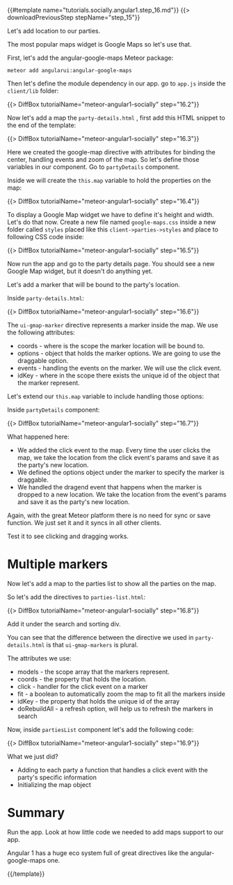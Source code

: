 {{#template name="tutorials.socially.angular1.step_16.md"}}
{{> downloadPreviousStep stepName="step_15"}}

Let's add location to our parties.

The most popular maps widget is Google Maps so let's use that.

First, let's add the angular-google-maps Meteor package:

    meteor add angularui:angular-google-maps


Then let's define the module dependency in our app. go to `app.js` inside the `client/lib` folder:

{{> DiffBox tutorialName="meteor-angular1-socially" step="16.2"}}

Now let's add a map the `party-details.html` , first add this HTML snippet to the end of the template:

{{> DiffBox tutorialName="meteor-angular1-socially" step="16.3"}}

Here we created the google-map directive with attributes for binding the center, handling events and zoom of the map.
So let's define those variables in our component. Go to `partyDetails` component.

Inside we will create the `this.map` variable to hold the properties on the map:

{{> DiffBox tutorialName="meteor-angular1-socially" step="16.4"}}

To display a Google Map widget we have to define it's height and width. Let's do that now.
Create a new file named `google-maps.css` inside a new folder called `styles` placed like this `client->parties->styles` and place to following CSS code inside:

{{> DiffBox tutorialName="meteor-angular1-socially" step="16.5"}}

Now run the app and go to the party details page. You should see a new Google Map widget, but it doesn't do anything yet.

Let's add a marker that will be bound to the party's location.

Inside `party-details.html`:

{{> DiffBox tutorialName="meteor-angular1-socially" step="16.6"}}

The `ui-gmap-marker` directive represents a marker inside the map. We use the following attributes:

* coords - where is the scope the marker location will be bound to.
* options - object that holds the marker options. We are going to use the draggable option.
* events - handling the events on the marker. We will use the click event.
* idKey - where in the scope there exists the unique id of the object that the marker represent.

Let's extend our `this.map` variable to include handling those options:

Inside `partyDetails` component:

{{> DiffBox tutorialName="meteor-angular1-socially" step="16.7"}}

What happened here:

* We added the click event to the map. Every time the user clicks the map, we take the location from the click event's params and save it as the party's new location.
* We defined the options object under the marker to specify the marker is draggable.
* We handled the dragend event that happens when the marker is dropped to a new location. We take the location from the event's params and save it as the party's new location.

Again, with the great Meteor platform there is no need for sync or save function. We just set it and it syncs in all other clients.

Test it to see clicking and dragging works.


# Multiple markers

Now let's add a map to the parties list to show all the parties on the map.

So let's add the directives to `parties-list.html`:

{{> DiffBox tutorialName="meteor-angular1-socially" step="16.8"}}

Add it under the search and sorting div.

You can see that the difference between the directive we used in `party-details.html` is that `ui-gmap-markers` is plural.

The attributes we use:

* models - the scope array that the markers represent.
* coords - the property that holds the location.
* click - handler for the click event on a marker
* fit - a boolean to automatically zoom the map to fit all the markers inside
* idKey - the property that holds the unique id of the array
* doRebuildAll - a refresh option, will help us to refresh the markers in search

Now, inside `partiesList` component let's add the following code:

{{> DiffBox tutorialName="meteor-angular1-socially" step="16.9"}}

What we just did?

* Adding to each party a function that handles a click event with the party's specific information
* Initializing the map object

# Summary

Run the app.  Look at how little code we needed to add maps support to our app.

Angular 1 has a huge eco system full of great directives like the angular-google-maps one.

{{/template}}